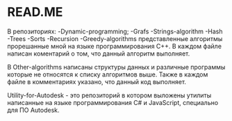 # READ.ME

В репозиториях:
-Dynamic-programming;
-Grafs
-Strings-algorithm
-Hash
-Trees
-Sorts
-Recursion
-Greedy-algorithms
представленные алгоритмы прорешанные мной на языке программирования С++. В каждом файле написан коментарий о том, что данный алгоритм выполняет. 

В Other-algorithms написаны структуры данных и различные программы которые не относятся к списку алгоритмов выше. Также в каждом файле в комментариях указано, что данный код выполняет.

Utility-for-Autodesk - это репозиторий в котором выложены утилиты написанные на языке программирования С# и JavaScript, специально для ПО Autodesk. 
